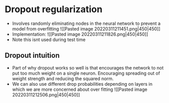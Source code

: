 # Dropout regularization
- Involves randomly eliminating nodes in the neural network to prevent a model from overfitting 
![[Pasted image 20220311211451.png|450|450]]
- Implementation:
![[Pasted image 20220311211826.png|450|450]]
- Note this isnt used during test time

## Dropout intuition
- Part of why dropout works so well is that encourages the network to not put too much weight on a single neuron. Encouraging spreading out of weight strength and reducing the squared norm.
- We can also use different drop probabilities depending on layers in which we are more concerned about over fitting
![[Pasted image 20220311212506.png|450|450]]